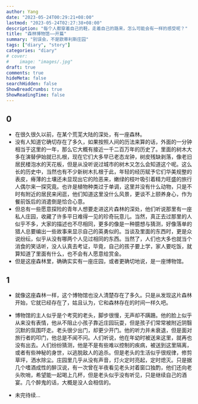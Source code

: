 ```yaml
---
author: Yang
date: "2023-05-24T00:29:21+08:00"
lastmod: "2023-05-24T02:27:38+08:00"
description: "每个人都穿着自己的鞋，走着自己的路来，怎么可能会有一样的感受呢？"
title: "森林博物馆——开篇"
summary: "别误会，不是欧蒂利斯庄园"
tags: ["diary", "story"]
categories: "diary"
# cover: 
#    image: "images/.jpg"
draft: true
comments: true
hideMeta: false
searchHidden: false
ShowBreadCrumbs: true
ShowReadingTime: false
---
```


## 0

- 在很久很久以前，在某个荒芜大陆的深处，有一座森林。
- 没有人知道它确切存在了多久，如果按照人间的历法来算的话，外面的一分钟相当于这里的一年，那么它大概有接近一千二百万年的历史了。里面的树木大多在演替伊始就已扎根，现在它们大多早已老态龙钟，树皮残缺剥落，像老旧居民楼泡水的天花板，但是从没听说过城市的树木又怎么会知道这个呢。这么长的历史中，当然也有不少新树木扎根于此，年轻的经历赋予它们华美规整的表皮，瘠薄的土壤还未显现出它的险恶来，嫩绿的枝叶吸引着精力旺盛的旅行人偶尔来一探究竟。也许是植物种类过于单调，这里并没有什么动物，只是不时有附近的居民来闲逛，他们知道这里没什么风景，更谈不上颐养身心，作为餐前饭后的消遣倒是恰合心意。
- 但总有一些愿意探险的青年人想要走进这片森林的深处，他们听说那里有一座私人庄园，收藏了许多平日难得一见的珍奇玩意儿。当然，真正去过那里的人似乎不多，大家的描述也不尽相同，更多的像是一种臆想与猜测，好像落单的猎人总要编出一些故事来显示自己的英勇似的。当谈及里面的东西时，更是众说纷纭，似乎从没有哪两个人见过相同的东西。当然了，人们也大多也就当个消食的笑话听，没人认真去考证，毕竟，自己的孩子要上学，家人要吃饭，就算知道了里面有什么，也不会有人愿意给赏金。
- 但是这座森林里，确确实实有一座庄园，或者更确切地说，是一座博物馆。

## 1

- 就像这座森林一样，这个博物馆也没人清楚存在了多久。只是从发现这片森林开始，它就已经存在了，姑且认为，它和森林存在的时间一样久吧。
- 博物馆的主人似乎是个考究的老头，脚步很慢，无声却不蹒跚。他的脸上似乎从来没有表情，他从不阻止小孩子靠近庄园玩耍，但是孩子们常常被附近阴翳沉默的氛围吓走。老头很少出门，却更少开门。他的听力并未衰退，但是面对旅行者的叩门，他总是不闻不问。人们听说，他在年幼时被送来这里，就再也没有出去。人们纷纷猜测，他是不是有些难以控制的疾病，被送到这里隔离，或者有些神秘的身世，以逃脱敌人的追杀。但是老头的生活似乎很规律，修剪草坪，洒水除尘。庄园里几乎从没有声音，灯火定时亮起，定时熄灭。只是据几个嗜酒成性的醉汉说，有一次曾在半夜看见老头对着窗口独酌，他们还向老头吹哨，希望能一起喝上几杯，但是老头似乎没有听见，只是继续自己的酒宴。几个醉鬼的话，大概是没人会相信的。

- 未完待续...
